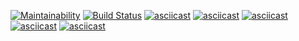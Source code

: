 [![Maintainability](https://api.codeclimate.com/v1/badges/66f564795e7b70c45fbc/maintainability)](https://codeclimate.com/github/Surtt/frontend-project-lvl1/maintainability)
[![Build Status](https://travis-ci.com/Surtt/frontend-project-lvl1.svg?branch=master)](https://travis-ci.com/Surtt/frontend-project-lvl1)
[![asciicast](https://asciinema.org/a/7Bpqp6NDKXspAoc58moLjTX2e.svg)](https://asciinema.org/a/7Bpqp6NDKXspAoc58moLjTX2e)
[![asciicast](https://asciinema.org/a/xqsBrLdqVsrmjgHjU4mM3Kd1w.svg)](https://asciinema.org/a/xqsBrLdqVsrmjgHjU4mM3Kd1w)
[![asciicast](https://asciinema.org/a/hDhIUT16OSmPMjep9coKTLOHy.svg)](https://asciinema.org/a/hDhIUT16OSmPMjep9coKTLOHy)
[![asciicast](https://asciinema.org/a/enr3ixKWgBEIJs2OXoCK11diM.svg)](https://asciinema.org/a/enr3ixKWgBEIJs2OXoCK11diM)
[![asciicast](https://asciinema.org/a/d0DbTrfEZGMV8oHzYlKdY0Oyd.svg)](https://asciinema.org/a/d0DbTrfEZGMV8oHzYlKdY0Oyd)
